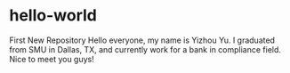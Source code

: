 # hello-world
First New Repository
Hello everyone, my name is Yizhou Yu. I graduated from SMU in Dallas, TX, and currently work for a bank in compliance field. Nice to meet you guys!
